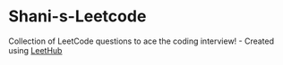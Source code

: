 # Shani-s-Leetcode
Collection of LeetCode questions to ace the coding interview! - Created using [LeetHub](https://github.com/QasimWani/LeetHub)
